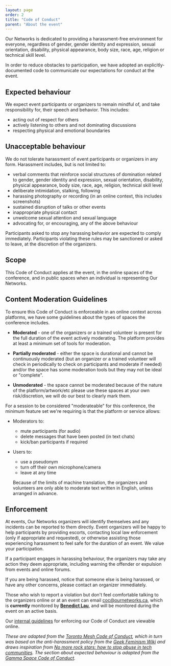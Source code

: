 ```yaml
---
layout: page
order: 2
title: "Code of Conduct"
parent: "About the event"
---
```


Our Networks is dedicated to providing a harassment-free environment for everyone, regardless of gender, gender identity and expression, sexual orientation, disability, physical appearance, body size, race, age, religion or technical skill level.

In order to reduce obstacles to participation, we have adopted an explicitly-documented code to communicate our expectations for conduct at the event.

## Expected behaviour

We expect event participants or organizers to remain mindful of, and take responsibility for, their speech and behavior. This includes:

* acting out of respect for others
* actively listening to others and not dominating discussions
* respecting physical and emotional boundaries

## Unacceptable behaviour

We do not tolerate harassment of event participants or organizers in any form. Harassment includes, but is not limited to:

* verbal comments that reinforce social structures of domination related to gender, gender identity and expression, sexual orientation, disability, physical appearance, body size, race, age, religion, technical skill level
* deliberate intimidation, stalking, following
* harassing photography or recording (in an online context, this includes screenshots)
* sustained disruption of talks or other events
* inappropriate physical contact
* unwelcome sexual attention and sexual language
* advocating for, or encouraging, any of the above behaviour

Participants asked to stop any harassing behavior are expected to comply immediately. Participants violating these rules may be sanctioned or asked to leave, at the discretion of the organizers.

## Scope

This Code of Conduct applies at the event, in the online spaces of the conference, and in public spaces when an individual is representing Our Networks.

## Content Moderation Guidelines

To ensure this Code of Conduct is enforceable in an online context across platforms, we have some guidelines about the types of spaces the conference includes.

* **Moderated** - one of the organizers or a trained volunteer is present for the full duration of the event actively moderating. The platform provides at least a minimum set of tools for moderation.

* **Partially moderated** - either the space is durational and cannot be continuously moderated (but an organizer or a trained volunteer will check in periodically to check on participants and moderate if needed) and/or the space has some moderation tools but they may not be ideal or "complete".

* **Unmoderated** - the space cannot be moderated because of the nature of the platform/artwork/etc please use these spaces at your own risk/discretion, we will do our best to clearly mark them.

For a session to be considered "moderateable" for this conference, the minimum feature set we're requiring is that the platform or service allows:

- Moderators to: 
  - mute participants (for audio)
  - delete messages that have been posted (in text chats)
  - kick/ban participants if required
- Users to: 
  - use a pseudonym 
  - turn off their own microphone/camera 
  - leave at any time
  
  Because of the limits of machine translation, the organizers and volunteers are only able to moderate text written in English, unless arranged in advance.

## Enforcement

At events, Our Networks organizers will identify themselves and any incidents can be reported to them directly. Event organizers will be happy to help participants by providing escorts, contacting local law enforcement (only if appropriate and requested), or otherwise assisting those experiencing harassment to feel safe for the duration of an event. We value your participation.

If a participant engages in harassing behaviour, the organizers may take any action they deem appropriate, including warning the offender or expulsion from events and online forums.

If you are being harassed, notice that someone else is being harassed, or have any other concerns, please contact an organizer immediately.

Those who wish to report a violation but don't feel comfortable talking to the organizers online or at an event can email [coc@ournetworks.ca](mailto:coc@ournetworks.ca), which is **currently** monitored by [**Benedict Lau**](https://2019.ournetworks.ca/about/#benhylau), and will be monitored during the event on an active basis.

Our [internal guidelines](https://github.com/ournetworks/2019/blob/master/CONDUCT.md#guidelines) for enforcing our Code of Conduct are viewable online.

_These are adapted from the [Toronto Mesh Code of Conduct](https://tomesh.net/code-of-conduct/), which in turn was based on the anti-harassment policy from the [Geek Feminism Wiki](http://geekfeminism.wikia.com/wiki/Conference_anti-harassment/Policy) and draws inspiration from [No more rock stars: how to stop abuse in tech communities](https://hypatia.ca/2016/06/21/no-more-rock-stars/). The section about expected behaviour is adapted from the [Gamma Space Code of Conduct](https://github.com/GammaSpace/policies/blob/master/code-of-conduct.md)._
